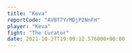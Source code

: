 ```yaml
---
title: "Keva"
reportCode: "AVBT7YrMDjP2NnFH"
player: "Keva"
fight: "The Curator"
date: 2021-10-27T19:09:12.576000+00:00
---
```

